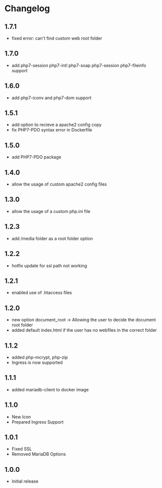 # Changelog

## 1.7.1
- fixed error: can't find custom web root folder

## 1.7.0
- add php7-session php7-intl php7-soap php7-session php7-fileinfo support

## 1.6.0
- add php7-iconv and php7-dom support

## 1.5.1
- add option to recieve a apache2 config copy
- fix PHP7-PDO syntax error in Dockerfile

## 1.5.0
- add PHP7-PDO package

## 1.4.0
- allow the usage of custom apache2 config files

## 1.3.0
- allow the usage of a custom php.ini file

## 1.2.3
- add /media folder as a root folder option

## 1.2.2
- hotfix update for ssl path not working

## 1.2.1
- enabled use of .htaccess files

## 1.2.0

- new option document_root -> Allowing the user to decide the document root folder
- added default index.html if the user has no webfiles in the correct folder

## 1.1.2

- added php-mcrypt, php-zip
- Ingress is now supported

## 1.1.1

- added mariadb-client to docker image

## 1.1.0

- New Icon
- Prepared Ingress Support

## 1.0.1

- Fixed SSL
- Removed MariaDB Options

## 1.0.0

- Initial release
